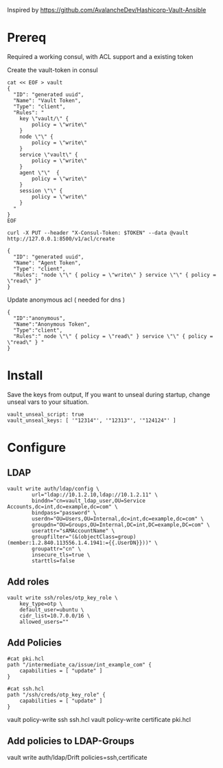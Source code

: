 Inspired by https://github.com/AvalancheDev/Hashicorp-Vault-Ansible

# Prereq
Required a working consul, with ACL support and a existing token

Create the vault-token in consul
```
cat << EOF > vault
{
  "ID": "generated uuid",
  "Name": "Vault Token",
  "Type": "client",
  "Rules": "
    key \"vault/\" {
        policy = \"write\"
    }
    node \"\" {
        policy = \"write\"
    }
    service \"vault\" {
        policy = \"write\"
    }
    agent \"\"  {
        policy = \"write\"
    }
    session \"\" {
        policy = \"write\"
    }
  "
}
EOF

curl -X PUT --header "X-Consul-Token: $TOKEN" --data @vault http://127.0.0.1:8500/v1/acl/create

``` 

```
{
  "ID": "generated uuid", 
  "Name": "Agent Token",
  "Type": "client",
  "Rules": "node \"\" { policy = \"write\" } service \"\" { policy = \"read\" }"
}
```


Update anonymous acl ( needed for dns ) 

```
{
  "ID":"anonymous",
  "Name":"Anonymous Token",
  "Type":"client",
  "Rules":" node \"\" { policy = \"read\" } service \"\" { policy = \"read\" } "
}
```

# Install

Save the keys from output, 
If you want to unseal during startup, change unseal vars to your situation. 

```
vault_unseal_script: true
vault_unseal_keys: [ '"12314"', '"12313"', '"124124"' ]
```

# Configure

## LDAP
```
vault write auth/ldap/config \
        url="ldap://10.1.2.10,ldap://10.1.2.11" \
        binddn="cn=vault_ldap_user,OU=Service Accounts,dc=int,dc=example,dc=com" \
        bindpass="password" \
        userdn="OU=Users,OU=Internal,dc=int,dc=example,dc=com" \
        groupdn="OU=Groups,OU=Internal,DC=int,DC=example,DC=com" \
        userattr="sAMAccountName" \
        groupfilter="(&(objectClass=group)(member:1.2.840.113556.1.4.1941:={{.UserDN}}))" \
        groupattr="cn" \
        insecure_tls=true \
        starttls=false

```

## Add roles


```
vault write ssh/roles/otp_key_role \
    key_type=otp \
    default_user=ubuntu \
    cidr_list=10.7.0.0/16 \
    allowed_users=""
```


## Add Policies

```
#cat pki.hcl 
path "/intermediate_ca/issue/int_example_com" {
    capabilities = [ "update" ]
}
```

```
#cat ssh.hcl 
path "/ssh/creds/otp_key_role" {
    capabilities = [ "update" ]
}
```
vault policy-write ssh ssh.hcl
vault policy-write certificate pki.hcl


## Add policies to LDAP-Groups
vault write auth/ldap/Drift policies=ssh,certificate

